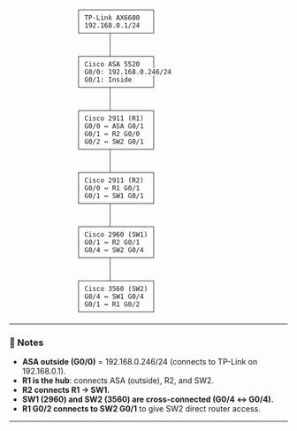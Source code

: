 
                     ┌──────────────────┐
                     │ TP-Link AX6600   │
                     │ 192.168.0.1/24   │
                     └───────┬──────────┘
                             │
                             │
                     ┌───────┴──────────┐
                     │ Cisco ASA 5520   │
                     │ G0/0: 192.168.0.246/24
                     │ G0/1: Inside     │
                     └───────┬──────────┘
                             │
                             │
                     ┌───────┴──────────┐
                     │ Cisco 2911 (R1)  │
                     │ G0/0 ↔ ASA G0/1  │
                     │ G0/1 ↔ R2 G0/0   │
                     │ G0/2 ↔ SW2 G0/1  │
                     └───────┬──────────┘
                             │
                             │
                     ┌───────┴──────────┐
                     │ Cisco 2911 (R2)  │
                     │ G0/0 ↔ R1 G0/1   │
                     │ G0/1 ↔ SW1 G0/1  │
                     └───────┬──────────┘
                             │
                             │
                     ┌───────┴──────────┐
                     │ Cisco 2960 (SW1) │
                     │ G0/1 ↔ R2 G0/1   │
                     │ G0/4 ↔ SW2 G0/4  │
                     └───────┬──────────┘
                             │
                             │
                     ┌───────┴──────────┐
                     │ Cisco 3560 (SW2) │
                     │ G0/4 ↔ SW1 G0/4  │
                     │ G0/1 ↔ R1 G0/2   │
                     └──────────────────┘


---

### 🔹 Notes
- **ASA outside (G0/0)** = 192.168.0.246/24 (connects to TP-Link on 192.168.0.1).  
- **R1 is the hub**: connects ASA (outside), R2, and SW2.  
- **R2 connects R1 → SW1.**  
- **SW1 (2960) and SW2 (3560) are cross-connected (G0/4 ↔ G0/4).**  
- **R1 G0/2 connects to SW2 G0/1** to give SW2 direct router access.  

---

